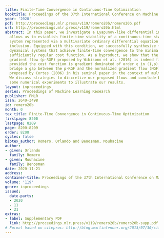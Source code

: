 ```yaml
---
title: Finite-Time Convergence in Continuous-Time Optimization
booktitle: Proceedings of the 37th International Conference on Machine Learning
year: '2020'
pdf: http://proceedings.mlr.press/v119/romero20b/romero20b.pdf
url: http://proceedings.mlr.press/v119/romero20b.html
abstract: In this paper, we investigate a Lyapunov-like differential inequality that
  allows us to establish finite-time stability of a continuous-time state-space dynamical
  system represented via a multivariate ordinary differential equation or differential
  inclusion. Equipped with this condition, we successfully synthesize first and second-order
  dynamical systems that achieve finite-time convergence to the minima of a given
  sufficiently regular cost function. As a byproduct, we show that the p-rescaled
  gradient flow (p-RGF) proposed by Wibisono et al. (2016) is indeed finite-time convergent,
  provided the cost function is gradient dominated of order q in (1,p). Thus, we effectively
  bridge a gap between the p-RGF and the normalized gradient flow (NGF) (p=\infty)
  proposed by Cortes (2006) in his seminal paper in the context of multi-agent systems.
  We discuss strategies to discretize our proposed flows and conclude by conducting
  some numerical experiments to illustrate our results.
layout: inproceedings
series: Proceedings of Machine Learning Research
publisher: PMLR
issn: 2640-3498
id: romero20b
month: 0
tex_title: Finite-Time Convergence in Continuous-Time Optimization
firstpage: 8200
lastpage: 8209
page: 8200-8209
order: 8200
cycles: false
bibtex_author: Romero, Orlando and Benosman, Mouhacine
author:
- given: Orlando
  family: Romero
- given: Mouhacine
  family: Benosman
date: 2020-11-21
address: 
container-title: Proceedings of the 37th International Conference on Machine Learning
volume: '119'
genre: inproceedings
issued:
  date-parts:
  - 2020
  - 11
  - 21
extras:
- label: Supplementary PDF
  link: http://proceedings.mlr.press/v119/romero20b/romero20b-supp.pdf
# Format based on citeproc: http://blog.martinfenner.org/2013/07/30/citeproc-yaml-for-bibliographies/
---
```

